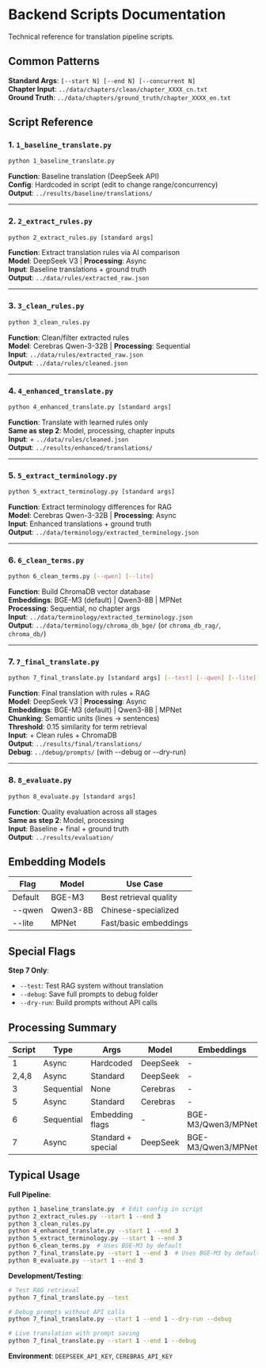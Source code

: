 # Backend Scripts Documentation

Technical reference for translation pipeline scripts.

## Common Patterns

**Standard Args**: `[--start N] [--end N] [--concurrent N]`  
**Chapter Input**: `../data/chapters/clean/chapter_XXXX_cn.txt`  
**Ground Truth**: `../data/chapters/ground_truth/chapter_XXXX_en.txt`

## Script Reference

### 1. `1_baseline_translate.py`
```bash
python 1_baseline_translate.py
```
**Function**: Baseline translation (DeepSeek API)  
**Config**: Hardcoded in script (edit to change range/concurrency)  
**Output**: `../results/baseline/translations/`

---

### 2. `2_extract_rules.py`
```bash
python 2_extract_rules.py [standard args]
```
**Function**: Extract translation rules via AI comparison  
**Model**: DeepSeek V3 | **Processing**: Async  
**Input**: Baseline translations + ground truth  
**Output**: `../data/rules/extracted_raw.json`

---

### 3. `3_clean_rules.py`
```bash
python 3_clean_rules.py
```
**Function**: Clean/filter extracted rules  
**Model**: Cerebras Qwen-3-32B | **Processing**: Sequential  
**Input**: `../data/rules/extracted_raw.json`  
**Output**: `../data/rules/cleaned.json`

---

### 4. `4_enhanced_translate.py`
```bash
python 4_enhanced_translate.py [standard args]
```
**Function**: Translate with learned rules only  
**Same as step 2**: Model, processing, chapter inputs  
**Input**: + `../data/rules/cleaned.json`  
**Output**: `../results/enhanced/translations/`

---

### 5. `5_extract_terminology.py`
```bash
python 5_extract_terminology.py [standard args]
```
**Function**: Extract terminology differences for RAG  
**Model**: Cerebras Qwen-3-32B | **Processing**: Async  
**Input**: Enhanced translations + ground truth  
**Output**: `../data/terminology/extracted_terminology.json`

---

### 6. `6_clean_terms.py`
```bash
python 6_clean_terms.py [--qwen] [--lite]
```
**Function**: Build ChromaDB vector database  
**Embeddings**: BGE-M3 (default) | Qwen3-8B | MPNet  
**Processing**: Sequential, no chapter args  
**Input**: `../data/terminology/extracted_terminology.json`  
**Output**: `../data/terminology/chroma_db_bge/` (or `chroma_db_rag/`, `chroma_db/`)

---

### 7. `7_final_translate.py`
```bash
python 7_final_translate.py [standard args] [--test] [--qwen] [--lite] [--debug] [--dry-run]
```
**Function**: Final translation with rules + RAG  
**Model**: DeepSeek V3 | **Processing**: Async  
**Embeddings**: BGE-M3 (default) | Qwen3-8B | MPNet  
**Chunking**: Semantic units (lines → sentences)  
**Threshold**: 0.15 similarity for term retrieval  
**Input**: + Clean rules + ChromaDB  
**Output**: `../results/final/translations/`  
**Debug**: `../debug/prompts/` (with --debug or --dry-run)

---

### 8. `8_evaluate.py`
```bash
python 8_evaluate.py [standard args]
```
**Function**: Quality evaluation across all stages  
**Same as step 2**: Model, processing  
**Input**: Baseline + final + ground truth  
**Output**: `../results/evaluation/`

## Embedding Models

| Flag | Model | Use Case |
|------|-------|----------|
| Default | BGE-M3 | Best retrieval quality |
| --qwen | Qwen3-8B | Chinese-specialized |
| --lite | MPNet | Fast/basic embeddings |

## Special Flags

**Step 7 Only**:
- `--test`: Test RAG system without translation
- `--debug`: Save full prompts to debug folder
- `--dry-run`: Build prompts without API calls

## Processing Summary

| Script | Type | Args | Model | Embeddings |
|--------|------|------|-------|------------|
| 1 | Async | Hardcoded | DeepSeek | - |
| 2,4,8 | Async | Standard | DeepSeek | - |
| 3 | Sequential | None | Cerebras | - |
| 5 | Async | Standard | Cerebras | - |
| 6 | Sequential | Embedding flags | - | BGE-M3/Qwen3/MPNet |
| 7 | Async | Standard + special | DeepSeek | BGE-M3/Qwen3/MPNet |

## Typical Usage

**Full Pipeline**:
```bash
python 1_baseline_translate.py  # Edit config in script
python 2_extract_rules.py --start 1 --end 3
python 3_clean_rules.py
python 4_enhanced_translate.py --start 1 --end 3
python 5_extract_terminology.py --start 1 --end 3
python 6_clean_terms.py  # Uses BGE-M3 by default
python 7_final_translate.py --start 1 --end 3  # Uses BGE-M3 by default
python 8_evaluate.py --start 1 --end 3
```

**Development/Testing**:
```bash
# Test RAG retrieval
python 7_final_translate.py --test

# Debug prompts without API calls
python 7_final_translate.py --start 1 --end 1 --dry-run --debug

# Live translation with prompt saving
python 7_final_translate.py --start 1 --end 1 --debug
```

**Environment**: `DEEPSEEK_API_KEY`, `CEREBRAS_API_KEY`
